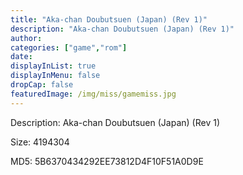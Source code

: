 ```yaml
---
title: "Aka-chan Doubutsuen (Japan) (Rev 1)"
description: "Aka-chan Doubutsuen (Japan) (Rev 1)"
author: 
categories: ["game","rom"]
date: 
displayInList: true
displayInMenu: false
dropCap: false
featuredImage: /img/miss/gamemiss.jpg
---
```


Description: Aka-chan Doubutsuen (Japan) (Rev 1)

Size: 4194304

MD5: 5B6370434292EE73812D4F10F51A0D9E

